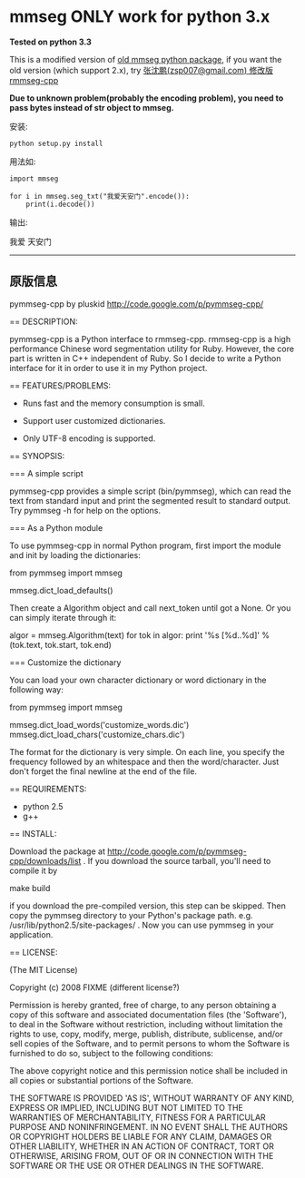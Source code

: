 
# mmseg ONLY work for python 3.x

**Tested on python 3.3**

This is a modified version of [old mmseg python package](https://github.com/42qu/mmseg), if you want the old version
(which support 2.x), try [张沈鹏(zsp007@gmail.com) 修改版 rmmseg-cpp](https://github.com/42qu/mmseg)

**Due to unknown problem(probably the encoding problem), you need to pass bytes instead of str object to mmseg.**

安装:
```
python setup.py install
```

用法如:
```
import mmseg

for i in mmseg.seg_txt("我爱天安门".encode()):
    print(i.decode())
```
输出:

我爱
天安门


-------------------------------
原版信息
-------------------------------
pymmseg-cpp
    by pluskid
    http://code.google.com/p/pymmseg-cpp/

== DESCRIPTION:

pymmseg-cpp is a Python interface to rmmseg-cpp. rmmseg-cpp is a high
performance Chinese word segmentation utility for Ruby. However, the
core part is written in C++ independent of Ruby. So I decide to write
a Python interface for it in order to use it in my Python project.

== FEATURES/PROBLEMS:

* Runs fast and the memory consumption is small.
* Support user customized dictionaries.

* Only UTF-8 encoding is supported.

== SYNOPSIS:

=== A simple script

pymmseg-cpp provides a simple script (bin/pymmseg), which can read the
text from standard input and print the segmented result to standard
output. Try pymmseg -h for help on the options.

=== As a Python module

To use pymmseg-cpp in normal Python program, first import the module and
init by loading the dictionaries:

  from pymmseg import mmseg

  mmseg.dict_load_defaults()

Then create a Algorithm object and call next_token until got a
None. Or you can simply iterate through it:

  algor = mmseg.Algorithm(text)
  for tok in algor:
      print '%s [%d..%d]' % (tok.text, tok.start, tok.end)

=== Customize the dictionary

You can load your own character dictionary or word dictionary in the
following way:

  from pymmseg import mmseg

  mmseg.dict_load_words('customize_words.dic')
  mmseg.dict_load_chars('customize_chars.dic')

The format for the dictionary is very simple. On each line, you specify
the frequency followed by an whitespace and then the word/character. Just 
don't forget the final newline at the end of the file.  

== REQUIREMENTS:

* python 2.5
* g++

== INSTALL:

Download the package at
http://code.google.com/p/pymmseg-cpp/downloads/list . If you download
the source tarball, you'll need to compile it by

  make build

if you download the pre-compiled version, this step can be skipped.
Then copy the pymmseg directory to your Python's package path. e.g.
/usr/lib/python2.5/site-packages/ . Now you can use pymmseg in your
application.

== LICENSE:

(The MIT License)

Copyright (c) 2008 FIXME (different license?)

Permission is hereby granted, free of charge, to any person obtaining
a copy of this software and associated documentation files (the
'Software'), to deal in the Software without restriction, including
without limitation the rights to use, copy, modify, merge, publish,
distribute, sublicense, and/or sell copies of the Software, and to
permit persons to whom the Software is furnished to do so, subject to
the following conditions:

The above copyright notice and this permission notice shall be
included in all copies or substantial portions of the Software.

THE SOFTWARE IS PROVIDED 'AS IS', WITHOUT WARRANTY OF ANY KIND,
EXPRESS OR IMPLIED, INCLUDING BUT NOT LIMITED TO THE WARRANTIES OF
MERCHANTABILITY, FITNESS FOR A PARTICULAR PURPOSE AND NONINFRINGEMENT.
IN NO EVENT SHALL THE AUTHORS OR COPYRIGHT HOLDERS BE LIABLE FOR ANY
CLAIM, DAMAGES OR OTHER LIABILITY, WHETHER IN AN ACTION OF CONTRACT,
TORT OR OTHERWISE, ARISING FROM, OUT OF OR IN CONNECTION WITH THE
SOFTWARE OR THE USE OR OTHER DEALINGS IN THE SOFTWARE.
